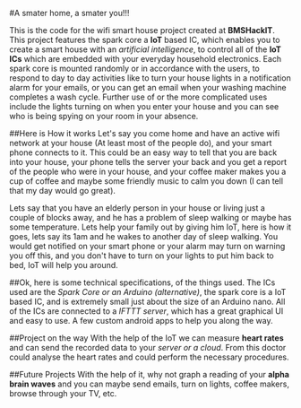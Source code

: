 #A smater home, a smater you!!!

This is the code for the wifi smart house project created at **BMSHackIT**. This project features the spark core a **IoT** based IC, which enables you to create a smart house with an *artificial intelligence*, to control all of the **IoT ICs** which are embedded with your everyday household electronics.
Each spark core is mounted randomly or in accordance with the users, to respond to day to day activities like to turn your house lights in a notification alarm for your emails, or you can get an email when your washing machine completes a wash cycle.
Further use of or the more complicated uses include the lights turning on when you enter your house and you can see who is being spying on your room in your absence.

##Here is How it works
Let's say you come home and have an active wifi network at your house (At least most of the people do), and your smart phone connects to it. This could be an easy way to tell that you are back into your house, your phone tells the server your back and you get a report of the people who were in your house, and your coffee maker makes you a cup of coffee and maybe some friendly music to calm you down (I can tell that my day would go great).

Lets say that you have an elderly person in your house or living just a couple of blocks away, and he has a problem of sleep walking or maybe has some temperature. Lets help your family out by giving him IoT, here is how it goes, lets say its 1am and he wakes to another day of sleep walking. You would get notified on your smart phone or your alarm may turn on warning you off this, and you don't have to turn on your lights to put him back to bed, IoT will help you around.

##Ok, here is some technical specifications, of the things used.
The ICs used are the *Spark Core or an Arduino (alternative)*, the spark core is a IoT based IC, and is extremely small just about the size of an Arduino nano.
All of the ICs are connected to a *IFTTT server*, which has a great graphical UI and easy to use.
A few custom android apps to help you along the way.

##Project on the way
With the help of the IoT we can measure **heart rates** and can send the recorded data to your *server or a cloud*. From this doctor could analyse the heart rates and could perform the necessary procedures.

##Future Projects
With the help of it, why not graph a reading of your **alpha brain waves** and you can maybe send emails, turn on lights, coffee makers, browse through your TV, etc.


